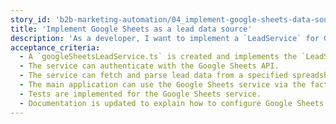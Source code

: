 ```yaml
---
story_id: 'b2b-marketing-automation/04_implement-google-sheets-data-source'
title: 'Implement Google Sheets as a lead data source'
description: 'As a developer, I want to implement a `LeadService` for Google Sheets so that I can fetch lead data from a spreadsheet.'
acceptance_criteria:
  - A `googleSheetsLeadService.ts` is created and implements the `LeadService` interface.
  - The service can authenticate with the Google Sheets API.
  - The service can fetch and parse lead data from a specified spreadsheet.
  - The main application can use the Google Sheets service via the factory.
  - Tests are implemented for the Google Sheets service.
  - Documentation is updated to explain how to configure Google Sheets access.
---
```

